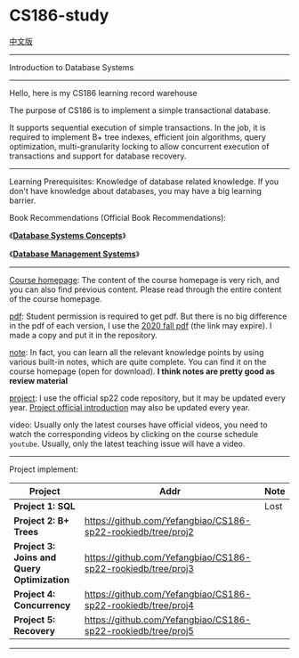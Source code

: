 # CS186-study

[中文版](https://github.com/Yefangbiao/CS186-sp22-rookiedb/blob/master/chinese.md)

---

Introduction to Database Systems

---
Hello, here is my CS186 learning record warehouse

The purpose of CS186 is to implement a simple transactional database.

It supports sequential execution of simple transactions. In the job, it is required to implement B+ tree indexes, efficient join algorithms, query optimization, multi-granularity locking to allow concurrent execution of transactions and support for database recovery.

---
Learning Prerequisites: Knowledge of database related knowledge. If you don't have knowledge about databases, you may have a big learning barrier.

Book Recommendations (Official Book Recommendations):

《**[Database Systems Concepts](https://www.db-book.com/)**》

《**[Database Management Systems](http://pages.cs.wisc.edu/~dbbook/)**》

---

[Course homepage](https://cs186berkeley.net/): The content of the course homepage is very rich, and you can also find previous content. Please read through the entire content of the course homepage.

[pdf](https://github.com/Yefangbiao/CS186-study/tree/main/pdf): Student permission is required to get pdf. But there is no big difference in the pdf of each version, I use the [2020 fall pdf](https://drive.google.com/drive/u/0/folders/1zUUR-MJU_CPRjnox4sp06f1yZK8BjLni) (the link may expire). I made a copy and put it in the repository.

[note](https://github.com/Yefangbiao/CS186-study/tree/main/note): In fact, you can learn all the relevant knowledge points by using various built-in notes, which are quite complete. You can find it on the course homepage (open for download). **I think notes are pretty good as review material**

[project](https://github.com/berkeley-cs186/sp22-rookiedb/): I use the official sp22 code repository, but it may be updated every year. [Project official introduction](https://cs186.gitbook.io/project/) may also be updated every year.

video: Usually only the latest courses have official videos, you need to watch the corresponding videos by clicking on the course schedule `youtube`. Usually, only the latest teaching issue will have a video.

---

Project implement:

| Project                                     | Addr                                                         | Note |
| ------------------------------------------- | ------------------------------------------------------------ | ---- |
| **Project 1: SQL**                          |                                                              | Lost |
| **Project 2: B+ Trees**                     | https://github.com/Yefangbiao/CS186-sp22-rookiedb/tree/proj2 |      |
| **Project 3: Joins and Query Optimization** | https://github.com/Yefangbiao/CS186-sp22-rookiedb/tree/proj3 |      |
| **Project 4: Concurrency**                  | https://github.com/Yefangbiao/CS186-sp22-rookiedb/tree/proj4 |      |
| **Project 5: Recovery**                     | https://github.com/Yefangbiao/CS186-sp22-rookiedb/tree/proj5 |      |

---

